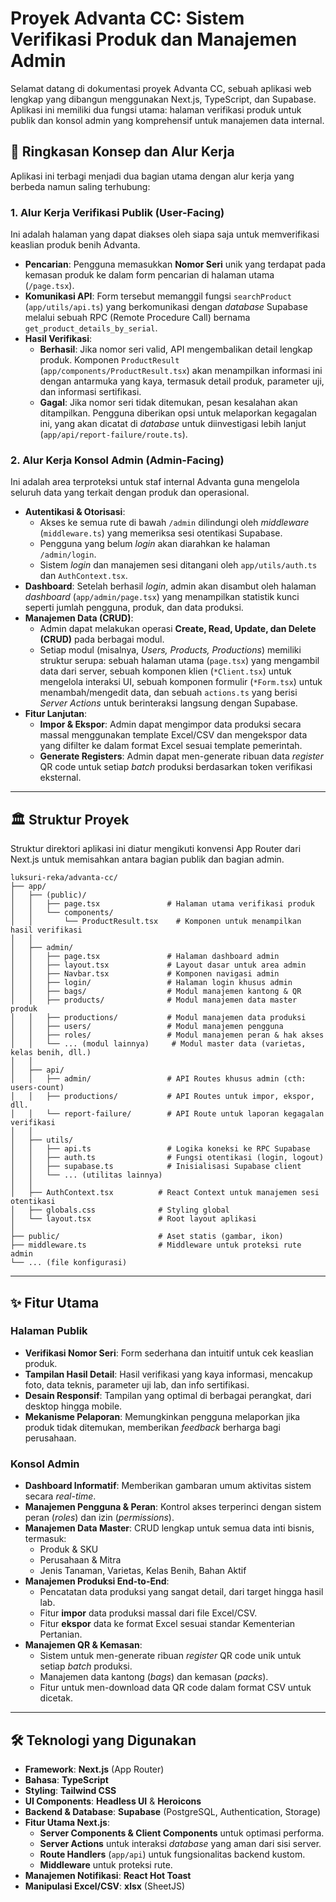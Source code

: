 # Proyek Advanta CC: Sistem Verifikasi Produk dan Manajemen Admin

Selamat datang di dokumentasi proyek Advanta CC, sebuah aplikasi web lengkap yang dibangun menggunakan Next.js, TypeScript, dan Supabase. Aplikasi ini memiliki dua fungsi utama: halaman verifikasi produk untuk publik dan konsol admin yang komprehensif untuk manajemen data internal.

## 🚀 Ringkasan Konsep dan Alur Kerja

Aplikasi ini terbagi menjadi dua bagian utama dengan alur kerja yang berbeda namun saling terhubung:

### 1\. Alur Kerja Verifikasi Publik (User-Facing)

Ini adalah halaman yang dapat diakses oleh siapa saja untuk memverifikasi keaslian produk benih Advanta.

  * **Pencarian**: Pengguna memasukkan **Nomor Seri** unik yang terdapat pada kemasan produk ke dalam form pencarian di halaman utama (`/page.tsx`).
  * **Komunikasi API**: Form tersebut memanggil fungsi `searchProduct` (`app/utils/api.ts`) yang berkomunikasi dengan *database* Supabase melalui sebuah RPC (Remote Procedure Call) bernama `get_product_details_by_serial`.
  * **Hasil Verifikasi**:
      * **Berhasil**: Jika nomor seri valid, API mengembalikan detail lengkap produk. Komponen `ProductResult` (`app/components/ProductResult.tsx`) akan menampilkan informasi ini dengan antarmuka yang kaya, termasuk detail produk, parameter uji, dan informasi sertifikasi.
      * **Gagal**: Jika nomor seri tidak ditemukan, pesan kesalahan akan ditampilkan. Pengguna diberikan opsi untuk melaporkan kegagalan ini, yang akan dicatat di *database* untuk diinvestigasi lebih lanjut (`app/api/report-failure/route.ts`).

### 2\. Alur Kerja Konsol Admin (Admin-Facing)

Ini adalah area terproteksi untuk staf internal Advanta guna mengelola seluruh data yang terkait dengan produk dan operasional.

  * **Autentikasi & Otorisasi**:
      * Akses ke semua rute di bawah `/admin` dilindungi oleh *middleware* (`middleware.ts`) yang memeriksa sesi otentikasi Supabase.
      * Pengguna yang belum *login* akan diarahkan ke halaman `/admin/login`.
      * Sistem *login* dan manajemen sesi ditangani oleh `app/utils/auth.ts` dan `AuthContext.tsx`.
  * **Dashboard**: Setelah berhasil *login*, admin akan disambut oleh halaman *dashboard* (`app/admin/page.tsx`) yang menampilkan statistik kunci seperti jumlah pengguna, produk, dan data produksi.
  * **Manajemen Data (CRUD)**:
      * Admin dapat melakukan operasi **Create, Read, Update, dan Delete (CRUD)** pada berbagai modul.
      * Setiap modul (misalnya, *Users, Products, Productions*) memiliki struktur serupa: sebuah halaman utama (`page.tsx`) yang mengambil data dari server, sebuah komponen klien (`*Client.tsx`) untuk mengelola interaksi UI, sebuah komponen formulir (`*Form.tsx`) untuk menambah/mengedit data, dan sebuah `actions.ts` yang berisi *Server Actions* untuk berinteraksi langsung dengan Supabase.
  * **Fitur Lanjutan**:
      * **Impor & Ekspor**: Admin dapat mengimpor data produksi secara massal menggunakan template Excel/CSV dan mengekspor data yang difilter ke dalam format Excel sesuai template pemerintah.
      * **Generate Registers**: Admin dapat men-generate ribuan data *register* QR code untuk setiap *batch* produksi berdasarkan token verifikasi eksternal.

-----

## 🏛️ Struktur Proyek

Struktur direktori aplikasi ini diatur mengikuti konvensi App Router dari Next.js untuk memisahkan antara bagian publik dan bagian admin.

```
luksuri-reka/advanta-cc/
├── app/
│   ├── (public)/
│   │   ├── page.tsx               # Halaman utama verifikasi produk
│   │   └── components/
│   │       └── ProductResult.tsx    # Komponen untuk menampilkan hasil verifikasi
│   │
│   ├── admin/
│   │   ├── page.tsx               # Halaman dashboard admin
│   │   ├── layout.tsx             # Layout dasar untuk area admin
│   │   ├── Navbar.tsx             # Komponen navigasi admin
│   │   ├── login/                 # Halaman login khusus admin
│   │   ├── bags/                  # Modul manajemen kantong & QR
│   │   ├── products/              # Modul manajemen data master produk
│   │   ├── productions/           # Modul manajemen data produksi
│   │   ├── users/                 # Modul manajemen pengguna
│   │   ├── roles/                 # Modul manajemen peran & hak akses
│   │   └── ... (modul lainnya)     # Modul master data (varietas, kelas benih, dll.)
│   │
│   ├── api/
│   │   ├── admin/                 # API Routes khusus admin (cth: users-count)
│   │   ├── productions/           # API Routes untuk impor, ekspor, dll.
│   │   └── report-failure/        # API Route untuk laporan kegagalan verifikasi
│   │
│   ├── utils/
│   │   ├── api.ts                 # Logika koneksi ke RPC Supabase
│   │   ├── auth.ts                # Fungsi otentikasi (login, logout)
│   │   ├── supabase.ts            # Inisialisasi Supabase client
│   │   └── ... (utilitas lainnya)
│   │
│   ├── AuthContext.tsx          # React Context untuk manajemen sesi otentikasi
│   ├── globals.css              # Styling global
│   └── layout.tsx               # Root layout aplikasi
│
├── public/                      # Aset statis (gambar, ikon)
├── middleware.ts                # Middleware untuk proteksi rute admin
└── ... (file konfigurasi)
```

-----

## ✨ Fitur Utama

### Halaman Publik

  * **Verifikasi Nomor Seri**: Form sederhana dan intuitif untuk cek keaslian produk.
  * **Tampilan Hasil Detail**: Hasil verifikasi yang kaya informasi, mencakup foto, data teknis, parameter uji lab, dan info sertifikasi.
  * **Desain Responsif**: Tampilan yang optimal di berbagai perangkat, dari desktop hingga mobile.
  * **Mekanisme Pelaporan**: Memungkinkan pengguna melaporkan jika produk tidak ditemukan, memberikan *feedback* berharga bagi perusahaan.

### Konsol Admin

  * **Dashboard Informatif**: Memberikan gambaran umum aktivitas sistem secara *real-time*.
  * **Manajemen Pengguna & Peran**: Kontrol akses terperinci dengan sistem peran (*roles*) dan izin (*permissions*).
  * **Manajemen Data Master**: CRUD lengkap untuk semua data inti bisnis, termasuk:
      * Produk & SKU
      * Perusahaan & Mitra
      * Jenis Tanaman, Varietas, Kelas Benih, Bahan Aktif
  * **Manajemen Produksi End-to-End**:
      * Pencatatan data produksi yang sangat detail, dari target hingga hasil lab.
      * Fitur **impor** data produksi massal dari file Excel/CSV.
      * Fitur **ekspor** data ke format Excel sesuai standar Kementerian Pertanian.
  * **Manajemen QR & Kemasan**:
      * Sistem untuk men-generate ribuan *register* QR code unik untuk setiap *batch* produksi.
      * Manajemen data kantong (*bags*) dan kemasan (*packs*).
      * Fitur untuk men-download data QR code dalam format CSV untuk dicetak.

-----

## 🛠️ Teknologi yang Digunakan

  * **Framework**: **Next.js** (App Router)
  * **Bahasa**: **TypeScript**
  * **Styling**: **Tailwind CSS**
  * **UI Components**: **Headless UI** & **Heroicons**
  * **Backend & Database**: **Supabase** (PostgreSQL, Authentication, Storage)
  * **Fitur Utama Next.js**:
      * **Server Components & Client Components** untuk optimasi performa.
      * **Server Actions** untuk interaksi *database* yang aman dari sisi server.
      * **Route Handlers** (`app/api`) untuk fungsionalitas backend kustom.
      * **Middleware** untuk proteksi rute.
  * **Manajemen Notifikasi**: **React Hot Toast**
  * **Manipulasi Excel/CSV**: **xlsx** (SheetJS)